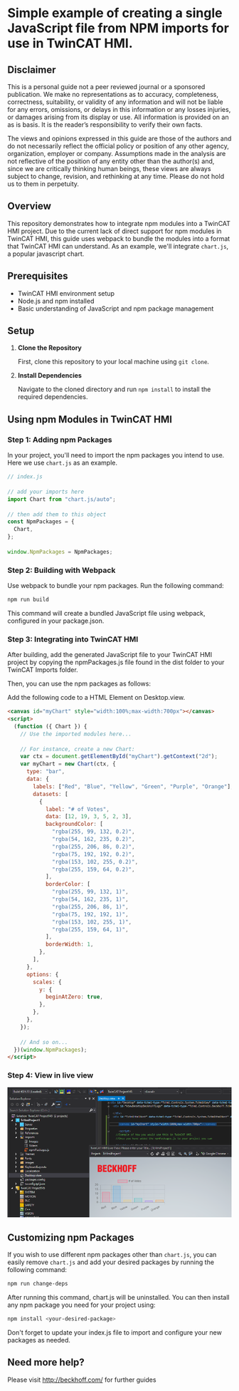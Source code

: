 # Simple example of creating a single JavaScript file from NPM imports for use in TwinCAT HMI.

## Disclaimer

This is a personal guide not a peer reviewed journal or a sponsored publication. We make
no representations as to accuracy, completeness, correctness, suitability, or validity of any
information and will not be liable for any errors, omissions, or delays in this information or any
losses injuries, or damages arising from its display or use. All information is provided on an as
is basis. It is the reader’s responsibility to verify their own facts.

The views and opinions expressed in this guide are those of the authors and do not
necessarily reflect the official policy or position of any other agency, organization, employer or
company. Assumptions made in the analysis are not reflective of the position of any entity
other than the author(s) and, since we are critically thinking human beings, these views are
always subject to change, revision, and rethinking at any time. Please do not hold us to them
in perpetuity.

## Overview

This repository demonstrates how to integrate npm modules into a TwinCAT HMI project. Due to the current lack of direct support for npm modules in TwinCAT HMI, this guide uses webpack to bundle the modules into a format that TwinCAT HMI can understand. As an example, we'll integrate `chart.js`, a popular javascript chart.

## Prerequisites

- TwinCAT HMI environment setup
- Node.js and npm installed
- Basic understanding of JavaScript and npm package management

## Setup

1. **Clone the Repository**

   First, clone this repository to your local machine using `git clone`.

2. **Install Dependencies**

   Navigate to the cloned directory and run `npm install` to install the required dependencies.

## Using npm Modules in TwinCAT HMI

### Step 1: Adding npm Packages

In your project, you'll need to import the npm packages you intend to use. Here we use `chart.js` as an example.

```javascript
// index.js

// add your imports here
import Chart from "chart.js/auto";

// then add them to this object
const NpmPackages = {
  Chart,
};

window.NpmPackages = NpmPackages;
```

### Step 2: Building with Webpack

Use webpack to bundle your npm packages. Run the following command:

```bash
npm run build
```

This command will create a bundled JavaScript file using webpack, configured in your package.json.

### Step 3: Integrating into TwinCAT HMI

After building, add the generated JavaScript file to your TwinCAT HMI project by copying the npmPackages.js file found in the dist folder to your TwinCAT Imports folder.

Then, you can use the npm packages as follows:

Add the following code to a HTML Element on Desktop.view.

```html
<canvas id="myChart" style="width:100%;max-width:700px"></canvas>
<script>
  (function ({ Chart }) {
    // Use the imported modules here...

    // For instance, create a new Chart:
    var ctx = document.getElementById("myChart").getContext("2d");
    var myChart = new Chart(ctx, {
      type: "bar",
      data: {
        labels: ["Red", "Blue", "Yellow", "Green", "Purple", "Orange"],
        datasets: [
          {
            label: "# of Votes",
            data: [12, 19, 3, 5, 2, 3],
            backgroundColor: [
              "rgba(255, 99, 132, 0.2)",
              "rgba(54, 162, 235, 0.2)",
              "rgba(255, 206, 86, 0.2)",
              "rgba(75, 192, 192, 0.2)",
              "rgba(153, 102, 255, 0.2)",
              "rgba(255, 159, 64, 0.2)",
            ],
            borderColor: [
              "rgba(255, 99, 132, 1)",
              "rgba(54, 162, 235, 1)",
              "rgba(255, 206, 86, 1)",
              "rgba(75, 192, 192, 1)",
              "rgba(153, 102, 255, 1)",
              "rgba(255, 159, 64, 1)",
            ],
            borderWidth: 1,
          },
        ],
      },
      options: {
        scales: {
          y: {
            beginAtZero: true,
          },
        },
      },
    });

    // And so on...
  })(window.NpmPackages);
</script>
```

### Step 4: View in live view

![image](./docs/images/Screenshot.png)

## Customizing npm Packages

If you wish to use different npm packages other than `chart.js`, you can easily remove `chart.js` and add your desired packages by running the following command:

```bash
npm run change-deps
```

After running this command, chart.js will be uninstalled. You can then install any npm package you need for your project using:

```bash
npm install <your-desired-package>
```

Don't forget to update your index.js file to import and configure your new packages as needed.

## Need more help?

Please visit http://beckhoff.com/ for further guides
